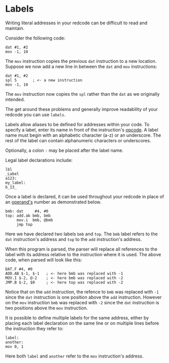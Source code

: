 # Labels

Writing literal addresses in your redcode can be difficult to read and maintain.

Consider the following code:

```redcode
dat #1, #2
mov -1, 10
```

The `mov` instruction copies the previous `dat` instruction to a new location.
Suppose we now add a new line in between the `dat` and `mov` instructions:

```redcode
dat #1, #2
spl 5       ; <- a new instruction
mov -1, 10
```

The `mov` instruction now copies the `spl` rather than the `dat` as we
originally intended.

The get around these problems and generally improve readability of your redcode
you can use `labels`.

Labels allow aliases to be defined for addresses within your code. To specify a
label, enter its name in front of the instruction's [opcode](opcodes). A label
name must begin with an alphabetic character (a-z) or an underscore. The rest
of the label can contain alphanumeric characters or underscores.

Optionally, a colon `:` may be placed after the label name.

Legal label declarations include:

```redcode
lbl
_Label
a123:
my_label:
b_13_
```

Once a label is declared, it can be used throughout your redcode in place of an
[operand's](operands) number as demonstrated below.

```redcode
bmb: dat     #4, #0
top: add.ab bmb, bmb
     mov.i  bmb, @bmb
     jmp top
```

Here we have declared two labels `bmb` and `top`. The `bmb` label refers to the
`dat` instruction's address and `top` to the `add` instruction's address.

When this program is parsed, the parser will replace all references to the
label with its address relative to the instruction where it is used. The above
code, when parsed will look like this:

```redcode
DAT.F #4, #0
ADD.AB $-1, $-1   ; <- here bmb was replaced with -1
MOV.I $-2, @-2    ; <- here bmb was replaced with -2
JMP.B $-2, $0     ; <- here top was replaced with -2
```

Notice that on the `add` instruction, the refence to `bmb` was replaced with
`-1` since the `dat` instruction is one position above the `add` instruction.
However on the `mov` instruction `bmb` was replaced with `-2` since the `dat`
instruction is two positions above the `mov` instruction.

It is possible to define multiple labels for the same address, either by
placing each label declaration on the same line or on multiple lines before the
instruction they refer to:

```redcode
label:
another:
mov 0, 1
```

Here both `label` and `another` refer to the `mov` instruction's address.

